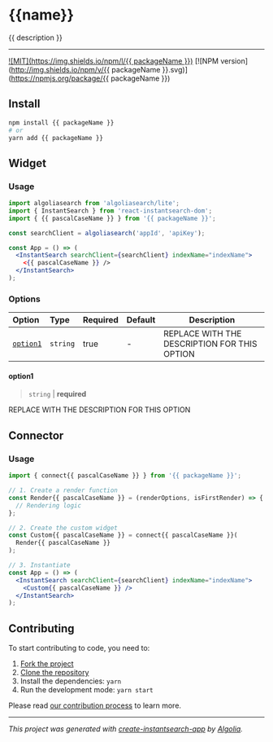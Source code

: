 # {{name}}

{{ description }}

---

[![MIT](https://img.shields.io/npm/l/{{ packageName }})](./LICENSE) [![NPM version](http://img.shields.io/npm/v/{{ packageName }}.svg)](https://npmjs.org/package/{{ packageName }})

## Install

```bash
npm install {{ packageName }}
# or
yarn add {{ packageName }}
```

## Widget

### Usage

```jsx
import algoliasearch from 'algoliasearch/lite';
import { InstantSearch } from 'react-instantsearch-dom';
import { {{ pascalCaseName }} } from '{{ packageName }}';

const searchClient = algoliasearch('appId', 'apiKey');

const App = () => (
  <InstantSearch searchClient={searchClient} indexName="indexName">
    <{{ pascalCaseName }} />
  </InstantSearch>
);
```

### Options

| Option | Type | Required | Default | Description |
| :-- | :-- | :-- | :-- | --- |
| [`option1`](#option1) | `string` | true | - | REPLACE WITH THE DESCRIPTION FOR THIS OPTION |

#### option1

> `string` | **required**

REPLACE WITH THE DESCRIPTION FOR THIS OPTION

## Connector

### Usage

```jsx
import { connect{{ pascalCaseName }} } from '{{ packageName }}';

// 1. Create a render function
const Render{{ pascalCaseName }} = (renderOptions, isFirstRender) => {
  // Rendering logic
};

// 2. Create the custom widget
const Custom{{ pascalCaseName }} = connect{{ pascalCaseName }}(
  Render{{ pascalCaseName }}
);

// 3. Instantiate
const App = () => (
  <InstantSearch searchClient={searchClient} indexName="indexName">
    <Custom{{ pascalCaseName }} />
  </InstantSearch>
);
```

## Contributing

To start contributing to code, you need to:

1. [Fork the project](https://docs.github.com/en/get-started/quickstart/fork-a-repo)
2. [Clone the repository](https://docs.github.com/en/github/creating-cloning-and-archiving-repositories/cloning-a-repository-from-github/cloning-a-repository)
3. Install the dependencies: `yarn`
4. Run the development mode: `yarn start`

Please read [our contribution process](./CONTRIBUTING.md) to learn more.

---

_This project was generated with [create-instantsearch-app](https://github.com/algolia/create-instantsearch-app) by [Algolia](https://algolia.com)._
